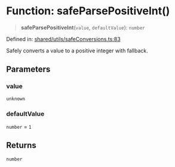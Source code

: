 # Function: safeParsePositiveInt()

> **safeParsePositiveInt**(`value`, `defaultValue`): `number`

Defined in: [shared/utils/safeConversions.ts:83](https://github.com/Nick2bad4u/Uptime-Watcher/blob/dca5483e793478722cd3e6e125cafcec5fc771f0/shared/utils/safeConversions.ts#L83)

Safely converts a value to a positive integer with fallback.

## Parameters

### value

`unknown`

### defaultValue

`number` = `1`

## Returns

`number`
